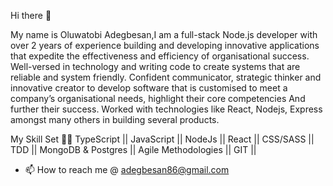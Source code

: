 Hi there 👋

My name is Oluwatobi Adegbesan,I am a full-stack Node.js developer with over 2 years of experience building and developing innovative applications that expedite the effectiveness and efficiency of organisational success. Well-versed in technology and writing code to create systems that are reliable and system friendly. Confident communicator, strategic thinker and innovative creator to develop software that is customised to meet a company’s organisational needs, highlight their core competencies And further their success. Worked with technologies like React, Nodejs, Express amongst many others in building several products.

My Skill Set 🧑‍💻
TypeScript ||
JavaScript ||
NodeJs ||
React || 
CSS/SASS ||
TDD || 
MongoDB & Postgres || 
Agile Methodologies || 
GIT ||

- 📫 How to reach me @ adegbesan86@gmail.com
